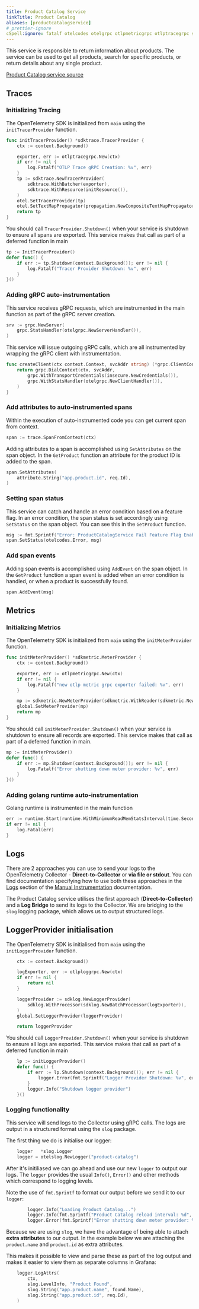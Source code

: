 ```yaml
---
title: Product Catalog Service
linkTitle: Product Catalog
aliases: [productcatalogservice]
# prettier-ignore
cSpell:ignore: fatalf otelcodes otelgrpc otlpmetricgrpc otlptracegrpc sdkmetric sdktrace sprintf
---
```


This service is responsible to return information about products. The service
can be used to get all products, search for specific products, or return details
about any single product.

[Product Catalog service source](https://github.com/open-telemetry/opentelemetry-demo/blob/main/src/product-catalog/)

## Traces

### Initializing Tracing

The OpenTelemetry SDK is initialized from `main` using the `initTracerProvider`
function.

```go
func initTracerProvider() *sdktrace.TracerProvider {
    ctx := context.Background()

    exporter, err := otlptracegrpc.New(ctx)
    if err != nil {
        log.Fatalf("OTLP Trace gRPC Creation: %v", err)
    }
    tp := sdktrace.NewTracerProvider(
        sdktrace.WithBatcher(exporter),
        sdktrace.WithResource(initResource()),
    )
    otel.SetTracerProvider(tp)
    otel.SetTextMapPropagator(propagation.NewCompositeTextMapPropagator(propagation.TraceContext{}, propagation.Baggage{}))
    return tp
}
```

You should call `TracerProvider.Shutdown()` when your service is shutdown to
ensure all spans are exported. This service makes that call as part of a
deferred function in main

```go
tp := InitTracerProvider()
defer func() {
    if err := tp.Shutdown(context.Background()); err != nil {
        log.Fatalf("Tracer Provider Shutdown: %v", err)
    }
}()
```

### Adding gRPC auto-instrumentation

This service receives gRPC requests, which are instrumented in the main function
as part of the gRPC server creation.

```go
srv := grpc.NewServer(
    grpc.StatsHandler(otelgrpc.NewServerHandler()),
)
```

This service will issue outgoing gRPC calls, which are all instrumented by
wrapping the gRPC client with instrumentation.

```go
func createClient(ctx context.Context, svcAddr string) (*grpc.ClientConn, error) {
    return grpc.DialContext(ctx, svcAddr,
        grpc.WithTransportCredentials(insecure.NewCredentials()),
        grpc.WithStatsHandler(otelgrpc.NewClientHandler()),
    )
}
```

### Add attributes to auto-instrumented spans

Within the execution of auto-instrumented code you can get current span from
context.

```go
span := trace.SpanFromContext(ctx)
```

Adding attributes to a span is accomplished using `SetAttributes` on the span
object. In the `GetProduct` function an attribute for the product ID is added to
the span.

```go
span.SetAttributes(
    attribute.String("app.product.id", req.Id),
)
```

### Setting span status

This service can catch and handle an error condition based on a feature flag. In
an error condition, the span status is set accordingly using `SetStatus` on the
span object. You can see this in the `GetProduct` function.

```go
msg := fmt.Sprintf("Error: ProductCatalogService Fail Feature Flag Enabled")
span.SetStatus(otelcodes.Error, msg)
```

### Add span events

Adding span events is accomplished using `AddEvent` on the span object. In the
`GetProduct` function a span event is added when an error condition is handled,
or when a product is successfully found.

```go
span.AddEvent(msg)
```

## Metrics

### Initializing Metrics

The OpenTelemetry SDK is initialized from `main` using the `initMeterProvider`
function.

```go
func initMeterProvider() *sdkmetric.MeterProvider {
    ctx := context.Background()

    exporter, err := otlpmetricgrpc.New(ctx)
    if err != nil {
        log.Fatalf("new otlp metric grpc exporter failed: %v", err)
    }

    mp := sdkmetric.NewMeterProvider(sdkmetric.WithReader(sdkmetric.NewPeriodicReader(exporter)))
    global.SetMeterProvider(mp)
    return mp
}
```

You should call `initMeterProvider.Shutdown()` when your service is shutdown to
ensure all records are exported. This service makes that call as part of a
deferred function in main.

```go
mp := initMeterProvider()
defer func() {
    if err := mp.Shutdown(context.Background()); err != nil {
        log.Fatalf("Error shutting down meter provider: %v", err)
    }
}()
```

### Adding golang runtime auto-instrumentation

Golang runtime is instrumented in the main function

```go
err := runtime.Start(runtime.WithMinimumReadMemStatsInterval(time.Second))
if err != nil {
    log.Fatal(err)
}
```

## Logs

There are 2 approaches you can use to send your logs to the OpenTelemetry Collector - **Direct-to-Collector** or **via file or stdout**. You can find documentation specifying how to use both these approaches in the [Logs](https://opentelemetry.io/docs/languages/go/instrumentation/#logs) section of the [Manual Instrumentation](https://opentelemetry.io/docs/languages/go/instrumentation/) documentation.

The Product Catalog service utilises the first approach (**Direct-to-Collector**) and a **Log Bridge** to send its logs to the Collector. We are bridging to the `slog` logging package, which allows us to output structured logs. 

## LoggerProvider initialisation

The OpenTelemetry SDK is initialised from `main` using the `initLoggerProvider`
function.

```go
	ctx := context.Background()

	logExporter, err := otlploggrpc.New(ctx)
	if err != nil {
		return nil
	}

	loggerProvider := sdklog.NewLoggerProvider(
		sdklog.WithProcessor(sdklog.NewBatchProcessor(logExporter)),
	)
	global.SetLoggerProvider(loggerProvider)

	return loggerProvider
```

You should call `LoggerProvider.Shutdown()` when your service is shutdown to
ensure all logs are exported. This service makes that call as part of a
deferred function in main

```go
	lp := initLoggerProvider()
	defer func() {
		if err := lp.Shutdown(context.Background()); err != nil {
			logger.Error(fmt.Sprintf("Logger Provider Shutdown: %v", err))
		}
		logger.Info("Shutdown logger provider")
	}()
```

### Logging functionality

This service will send logs to the Collector using gRPC calls. The logs are output in a structured format using the `slog` package.

The first thing we do is initialise our logger:

```go
	logger   *slog.Logger
    logger = otelslog.NewLogger("product-catalog")
```

After it's initiliased we can go ahead and use our new `logger` to output our logs. The `logger` provides the usual `Info()`, `Error()` and other methods which correspond to logging levels.

Note the use of `fmt.Sprintf` to format our output before we send it to our `logger`:

```go
        logger.Info("Loading Product Catalog...")
        logger.Info(fmt.Sprintf("Product Catalog reload interval: %d", interval))
        logger.Error(fmt.Sprintf("Error shutting down meter provider: %v", err))
```

Because we are using `slog`, we have the advantage of being able to attach **extra attributes** to our output. In the example below we are attaching the `product.name` and `product.id` as extra attributes.

This makes it possible to view and parse these as part of the log output and makes it easier to view them as separate columns in Grafana:

```go
	logger.LogAttrs(
		ctx,
		slog.LevelInfo, "Product Found",
		slog.String("app.product.name", found.Name),
		slog.String("app.product.id", req.Id),
	)
```